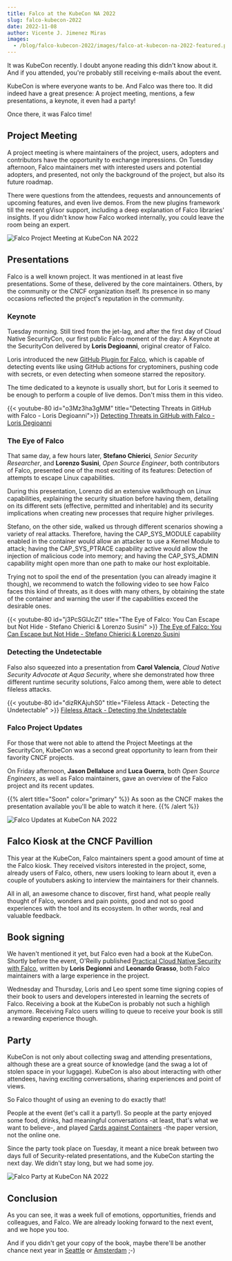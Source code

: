 ```yaml
---
title: Falco at the KubeCon NA 2022
slug: falco-kubecon-2022
date: 2022-11-08
author: Vicente J. Jimenez Miras
images:
  - /blog/falco-kubecon-2022/images/falco-at-kubecon-na-2022-featured.png
---
```


It was KubeCon recently. I doubt anyone reading this didn't know about it. And if you attended, you're probably still receiving e-mails about the event.

KubeCon is where everyone wants to be. And Falco was there too. It did indeed have a great presence: A project meeting, mentions, a few presentations, a keynote, it even had a party!


Once there, it was Falco time!

## Project Meeting

<!-- Tuesday, Oct 25 | 13:00 - 17:00 -->

A project meeting is where maintainers of the project, users, adopters and contributors have the opportunity to exchange impressions. On Tuesday afternoon, Falco maintainers met with interested users and potential adopters, and presented, not only the background of the project, but also its future roadmap.

There were questions from the attendees, requests and announcements of upcoming features, and even live demos. From the new plugins framework till the recent gVisor support, including a deep explanation of Falco libraries' insights. If you didn't know how Falco worked internally, you could leave the room being an expert.

![Falco Project Meeting at KubeCon NA 2022](/blog/falco-kubecon-2022/images/falco-at-kubecon-na-2022-01.png)

## Presentations

Falco is a well known project. It was mentioned in at least five presentations. Some of these, delivered by the core maintainers. Others, by the community or the CNCF organization itself. Its presence in so many occasions reflected the project's reputation in the community.

### Keynote

Tuesday morning. Still tired from the jet-lag, and after the first day of Cloud Native SecurityCon, our first public Falco moment of the day: A Keynote at the SecurityCon delivered by **Loris Degioanni**, original creator of Falco.

Loris introduced the new [GitHub Plugin for Falco](/blog/falco-plugin-github/), which is capable of detecting events like using GitHub actions for cryptominers, pushing code with secrets, or even detecting when someone starred the repository.

The time dedicated to a keynote is usually short, but for Loris it seemed to be enough to perform a couple of live demos. Don't miss them in this video.

{{< youtube-80 id="o3Mz3ha3gMM" title="Detecting Threats in GitHub with Falco - Loris Degioanni">}}
[Detecting Threats in GitHub with Falco - Loris Degioanni](https://www.youtube.com/watch?v=o3Mz3ha3gMM)


### The Eye of Falco

That same day, a few hours later, **Stefano Chierici**, *Senior Security Researcher*, and **Lorenzo Susini**, *Open Source Engineer*, both contributors of Falco, presented one of the most exciting of its features: Detection of attempts to escape Linux capabilities.

During this presentation, Lorenzo did an extensive walkthough on Linux capabilities, explaining the security situation before having them, detailing on its different sets (effective, permitted and inheritable) and its security implications when creating new processes that require higher privileges.

Stefano, on the other side, walked us through different scenarios showing a variety of real attacks. Therefore, having the CAP_SYS_MODULE capability enabled in the container would allow an attacker to use a Kernel Module to attack; having the CAP_SYS_PTRACE capability active would allow the injection of malicious code into memory; and having the CAP_SYS_ADMIN capability might open more than one path to make our host exploitable.

Trying not to spoil the end of the presentation (you can already imagine it though), we recommend to watch the following video to see how Falco faces this kind of threats, as it does with many others, by obtaining the state of the container and warning the user if the capabilities exceed the desirable ones.

<!-- (Oct 25, 2022 | 15:40 - 16:10) -->
{{< youtube-80 id="j3PcSGlJcZI" title="The Eye of Falco: You Can Escape but Not Hide - Stefano Chierici & Lorenzo Susini" >}}
[The Eye of Falco: You Can Escape but Not Hide - Stefano Chierici & Lorenzo Susini](https://www.youtube.com/watch?v=j3PcSGlJcZI)


### Detecting the Undetectable

Falso also squeezed into a presentation from **Carol Valencia**, *Cloud Native Security Advocate at Aqua Security*, where she demonstrated how three different runtime security solutions, Falco among them, were able to detect fileless attacks.


{{< youtube-80 id="dizRKAjuhS0" title="Fileless Attack - Detecting the Undetectable" >}}
[Fileless Attack - Detecting the Undetectable](https://www.youtube.com/watch?v=dizRKAjuhS0)


### Falco Project Updates

For those that were not able to attend the Project Meetings at the SecurityCon, KubeCon was a second great opportunity to learn from their favority CNCF projects.

On Friday afternoon, **Jason Dellaluce** and **Luca Guerra**, both *Open Source Engineers*, as well as Falco maintainers, gave an overview of the Falco project and its recent updates.

{{% alert title="Soon" color="primary" %}}
As soon as the CNCF makes the presentation available you'll be able to watch it here.
{{% /alert %}}

<!-- [Security In the Cloud With Falco: Overview And Project Updates](#) -->

![Falco Updates at KubeCon NA 2022](/blog/falco-kubecon-2022/images/falco-at-kubecon-na-2022-03.png)

## Falco Kiosk at the CNCF Pavillion

This year at the KubeCon, Falco maintainers spent a good amount of time at the Falco kiosk. They received visitors interested in the project, some, already users of Falco, others, new users looking to learn about it, even a couple of youtubers asking to interview the maintainers for their channels.

All in all, an awesome chance to discover, first hand, what people really thought of Falco, wonders and pain points, good and not so good experiences with the tool and its ecosystem. In other words, real and valuable feedback.


## Book signing

We haven't mentioned it yet, but Falco even had a book at the KubeCon. Shortly before the event, O'Reilly published [Practical Cloud Native Security with Falco](https://www.oreilly.com/library/view/practical-cloud-native/9781098118563/), written by **Loris Degionni** and **Leonardo Grasso**, both Falco maintainers with a large experience in the project.

Wednesday and Thursday, Loris and Leo spent some time signing copies of their book to users and developers interested in learning the secrets of Falco. Receiving a book at the KubeCon is probably not such a highligh anymore. Receiving Falco users willing to queue to receive your book is still a rewarding experience though.


## Party

<!-- October 25th, 19:00-22:00 -->

KubeCon is not only about collecting swag and attending presentations, although these are a great source of knowledge (and the swag a lot of stolen space in your luggage). KubeCon is also about interacting with other attendees, having exciting conversations, sharing experiences and point of views.

So Falco thought of using an evening to do exactly that!

People at the event (let's call it a party!). So people at the party enjoyed some food, drinks, had meaningful conversations -at least, that's what we want to believe-, and played [Cards against Containers](https://cardsagainst.io/) -the paper version, not the online one.

Since the party took place on Tuesday, it meant a nice break between two days full of Security-related presentations, and the KubeCon starting the next day. We didn't stay long, but we had some joy.

![Falco Party at KubeCon NA 2022](/blog/falco-kubecon-2022/images/falco-at-kubecon-na-2022-04.png)

## Conclusion

As you can see, it was a week full of emotions, opportunities, friends and colleagues, and Falco. We are already looking forward to the next event, and we hope you too.

And if you didn't get your copy of the book, maybe there'll be another chance next year in [Seattle](https://events.linuxfoundation.org/cloudnativesecuritycon-north-america/) or [Amsterdam](https://events.linuxfoundation.org/kubecon-cloudnativecon-europe/) ;-)

